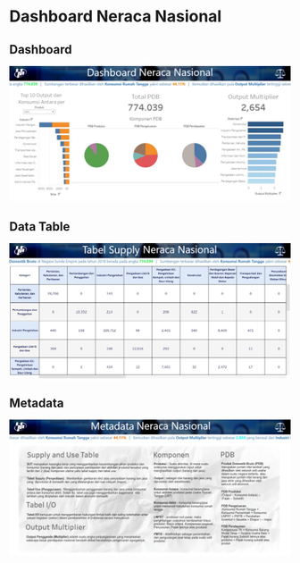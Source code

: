 # Dashboard Neraca Nasional

## Dashboard

![](readme\dashboard.jpeg)

## Data Table

![](readme\data.jpeg)

## Metadata

![](readme\metadata.jpeg)